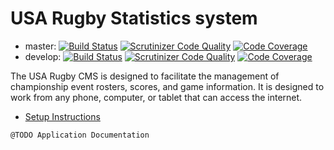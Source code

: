 # USA Rugby Statistics system

 - master: [![Build Status](https://travis-ci.org/USARugbyCMS/USARugbyStats.com.svg?branch=master)](https://travis-ci.org/USARugbyCMS/USARugbyStats.com) [![Scrutinizer Code Quality](https://scrutinizer-ci.com/g/USARugbyCMS/USARugbyStats.com/badges/quality-score.png?b=master)](https://scrutinizer-ci.com/g/USARugbyCMS/USARugbyStats.com/?branch=master) [![Code Coverage](https://scrutinizer-ci.com/g/USARugbyCMS/USARugbyStats.com/badges/coverage.png?b=master)](https://scrutinizer-ci.com/g/USARugbyCMS/USARugbyStats.com/?branch=master)
 - develop: [![Build Status](https://travis-ci.org/USARugbyCMS/USARugbyStats.com.svg?branch=develop)](https://travis-ci.org/USARugbyCMS/USARugbyStats.com) [![Scrutinizer Code Quality](https://scrutinizer-ci.com/g/USARugbyCMS/USARugbyStats.com/badges/quality-score.png?b=develop)](https://scrutinizer-ci.com/g/USARugbyCMS/USARugbyStats.com/?branch=develop) [![Code Coverage](https://scrutinizer-ci.com/g/USARugbyCMS/USARugbyStats.com/badges/coverage.png?b=develop)](https://scrutinizer-ci.com/g/USARugbyCMS/USARugbyStats.com/?branch=develop)

The USA Rugby CMS is designed to facilitate the management of championship event rosters, scores, and game information. It is designed to work from any phone, computer, or tablet that can access the internet.

- [Setup Instructions](docs/setup.md)


```
@TODO Application Documentation
```

